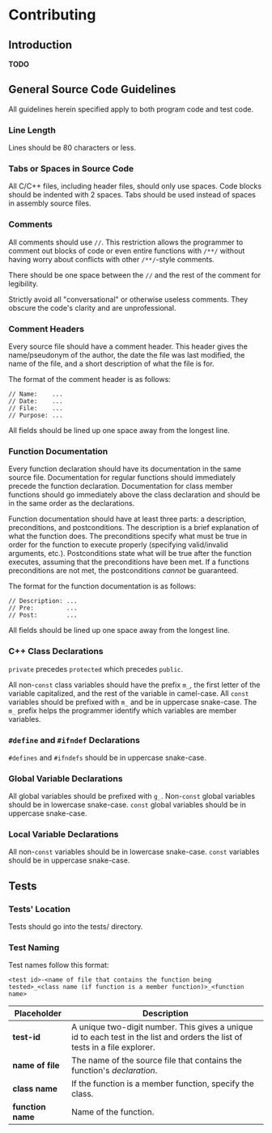 # Contributing

## Introduction

**TODO**


## General Source Code Guidelines


All guidelines herein specified apply to both program code and test code.


### Line Length

Lines should be 80 characters or less.


### Tabs or Spaces in Source Code

All C/C++ files, including header files, should only use spaces. Code blocks should be indented with 2 spaces. Tabs should be used instead of spaces in assembly source files.


### Comments

All comments should use `//`. This restriction allows the programmer to comment out blocks of code or even entire functions with `/**/` without having worry about conflicts with other `/**/`-style comments.

There should be one space between the `//` and the rest of the comment for legibility.

Strictly avoid all "conversational" or otherwise useless comments. They obscure the code's clarity and are unprofessional.


### Comment Headers

Every source file should have a comment header. This header gives the name/pseudonym of the author, the date the file was last modified, the name of the file, and a short description of what the file is for.

The format of the comment header is as follows:
```
// Name:    ...
// Date:    ...
// File:    ...
// Purpose: ...
```

All fields should be lined up one space away from the longest line.


### Function Documentation

Every function declaration should have its documentation in the same source file. Documentation for regular functions should immediately precede the function declaration. Documentation for class member functions should go immediately above the class declaration and should be in the same order as the declarations.

Function documentation should have at least three parts: a description, preconditions, and postconditions. The description is a brief explanation of what the function does. The preconditions specify what must be true in order for the function to execute properly (specifying valid/invalid arguments, etc.). Postconditions state what will be true after the function executes, assuming that the preconditions have been met. If a functions preconditions are not met, the postconditions *cannot* be guaranteed.

The format for the function documentation is as follows:
```
// Description: ...
// Pre:         ...
// Post:        ...
```

All fields should be lined up one space away from the longest line.


### C++ Class Declarations

`private` precedes `protected` which precedes `public`.

All non-`const` class variables should have the prefix `m_`, the first letter of the variable capitalized, and the rest of the variable in camel-case. All `const` variables should be prefixed with `m_` and be in uppercase snake-case. The `m_` prefix helps the programmer identify which variables are member variables.


### `#define` and `#ifndef` Declarations

`#defines` and `#ifndefs` should be in uppercase snake-case.


### Global Variable Declarations

All global variables should be prefixed with `g_`. Non-`const` global variables should be in lowercase snake-case. `const` global variables should be in uppercase snake-case.


### Local Variable Declarations

All non-`const` variables should be in lowercase snake-case. `const` variables should be in uppercase snake-case.


## Tests


### Tests' Location

Tests should go into the tests/ directory.


### Test Naming

Test names follow this format:

`<test id>-<name of file that contains the function being tested>_<class name (if function is a member function)>_<function name>`


| Placeholder       | Description
| ----------------- | ------------------------
| **test-id**       | A unique two-digit number. This gives a unique id to each test in the list and orders the list of tests in a file explorer.
| **name of file**  | The name of the source file that contains the function's *declaration*.
| **class name**    | If the function is a member function, specify the class.
| **function name** | Name of the function.


